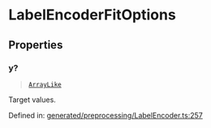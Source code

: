 # LabelEncoderFitOptions

## Properties

### y?

> [`ArrayLike`](../types/ArrayLike.md)

Target values.

Defined in:  [generated/preprocessing/LabelEncoder.ts:257](https://github.com/transitive-bullshit/scikit-learn-ts/blob/b59c1ff/packages/sklearn/src/generated/preprocessing/LabelEncoder.ts#L257)
